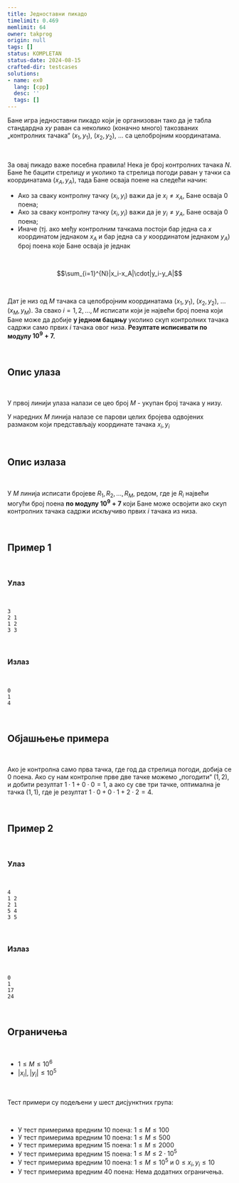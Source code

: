 ```yaml
---
title: Једноставни пикадо
timelimit: 0.469
memlimit: 64
owner: takprog
origin: null
tags: []
status: KOMPLETAN
status-date: 2024-08-15
crafted-dir: testcases
solutions:
- name: ex0
  lang: [cpp]
  desc: ''
  tags: []
---
```


Бане игра једноставни пикадо који је организован тако да је табла стандардна $xy$ раван са неколико (коначно много) такозваних „контролних тачака“ $(x_1, y_1)$, $(x_2, y_2)$, $\ldots$ са целобројним координатама.

<br>

За овај пикадо важе посебна правила! Нека је број контролних тачака $N$. Бане ће бацити стрелицу и уколико та стрелица погоди раван у тачки са координатама $(x_A, y_A)$, тада Бане осваја поенe на следећи начин:
- Ако за сваку контролну тачку $(x_i, y_i)$ важи да је $x_i \neq x_A$, Бане осваја 0 поена;
- Ако за сваку контролну тачку $(x_i, y_i)$ важи да је $y_i \neq y_A$, Бане осваја 0 поена; 
- Иначе (тј. ако међу контролним тачкама постоји бар једна са $x$ координатом једнаком $x_A$ и бар једна са $y$ координатом једнаком $y_A$) број поена које Бане осваја је једнак 

<br>

$$\sum_{i=1}^{N}|x_i-x_A|\cdot|y_i-y_A|$$

<br>

Дат је низ од $M$ тачака са целобројним координатама $(x_1, y_1)$, $(x_2, y_2)$, $\ldots$ $(x_M, y_M)$. За свако $i = 1,2, \ldots, M$ исписати који је највећи број поена који Бане може да добије **у једном бацању** уколико скуп контролних тачака садржи само првих $i$ тачака овог низа. **Резултате исписивати по модулу $10^9 + 7$.**

<br>

## Опис улаза

<br>

У првој линији улаза налази се цео број $M$ - укупан број тачака у низу.

У наредних $M$ линија налазе се парови целих бројева одвојених размаком који представљају координате тачака $x_i, y_i$

<br>

## Опис излаза

<br>

У $M$ линија исписати бројеве $R_1, R_2, ..., R_M$, редом, где је $R_i$ највећи могући број поена **по модулу $10^9 + 7$** који Бане може освојити ако скуп контролних тачака садржи искључиво првих $i$ тачака из низа. 

<br>

## Пример 1

<br>

### Улаз

<br>

```
3
2 1
1 2
3 3
```

<br>


### Излаз

<br>

```
0
1
4
```

<br>

## Објашњење примера

<br>

Ако је контролна само прва тачка, где год да стрелица погоди, добија се $0$ поена. Ако су нам контролне прве две тачке можемо „погодити“ $(1, 2)$, и добити резултат $1\cdot1+0\cdot0=1$, а ако су све три тачке, оптимална је тачка $(1, 1)$, где је резултат $1\cdot 0+0\cdot 1+2\cdot 2=4$.

<br>

## Пример 2

<br>

### Улаз

<br>

```
4
1 2
2 1
5 4
3 5
```

<br>

### Излаз

<br>

```
0
1
17
24
```

<br>

## Ограничења

<br>

- $1 \leq M \leq 10^6$
- $|x_i|, |y_i| \leq 10^5$
  
<br>

Тест примери су подељени у шест дисјунктних група:

<br>

- У тест примерима вредним 10 поена: $1 \leq M \leq 100$
- У тест примерима вредним 10 поена: $1 \leq M \leq 500$
- У тест примерима вредним 15 поена: $1 \leq M \leq 2000$
- У тест примерима вредним 15 поена: $1 \leq M \leq 2\cdot 10^5$
- У тест примерима вредним 10 поена: $1 \leq M \leq 10^5$ и $0 \leq x_i, y_i \leq 10$
- У тест примерима вредним 40 поена: Нема додатних ограничења.





